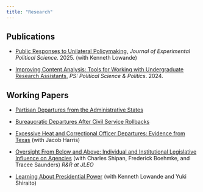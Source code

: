 ```yaml
---
title: "Research"
---
```




## Publications
* [Public Responses to Unilateral Policymaking,](../publication_pdfs/public-responses-to-unilateral-policymaking.pdf) _Journal of Experimental
Political Science_. 2025. (with Kenneth Lowande)

* [Improving Content Analysis: Tools for Working with Undergraduate Research Assistants,](../publication_pdfs/improving-content-analysis-tools-for-working-with-undergraduate-research-assistants.pdf) _PS: Political Science & Politics_. 2024. 

## Working Papers

* [Partisan Departures from the Administrative States](../publication_pdfs/jmp.pdf)

* [Bureaucratic Departures After Civil Service Rollbacks](../publication_pdfs/service-first.pdf)

* [Excessive Heat and Correctional Officer Departures: Evidence from Texas](../publication_pdfs/texas_ac.pdf) (with Jacob Harris)
    
* [Oversight From Below and Above: Individual and Institutional Legislative Influence on Agencies](../publication_pdfs/bsgs.pdf) (with Charles Shipan, Frederick Boehmke, and Tracee Saunders) *R\&R at JLEO*

* [Learning About Presidential Power](../publication_pdfs/polsignif.pdf) (with Kenneth Lowande and Yuki Shiraito)
